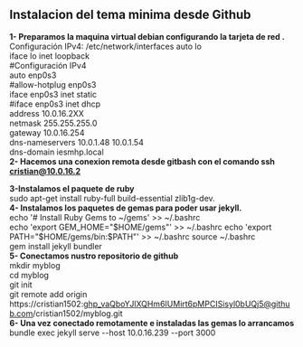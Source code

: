 ## Instalacion del tema minima desde Github 
**1- Preparamos la maquina virtual debian configurando la tarjeta de red .**  
Configuración IPv4: /etc/network/interfaces 
auto lo  
iface lo inet loopback  
#Configuración IPv4  
auto enp0s3  
#allow-hotplug enp0s3  
iface enp0s3 inet static  
#iface enp0s3 inet dhcp  
address 10.0.16.2XX  
netmask 255.255.255.0  
gateway 10.0.16.254  
dns-nameservers 10.0.1.48 10.0.1.54  
dns-domain iesmhp.local  
**2- Hacemos una conexion remota desde gitbash con el comando ssh cristian@10.0.16.2** 

**3-Instalamos el paquete de ruby**  
sudo apt-get install ruby-full build-essential zlib1g-dev.  
**4- Instalamos los paquetes de gemas para poder usar jekyll.**  
echo '# Install Ruby Gems to ~/gems' >> ~/.bashrc  
echo 'export GEM_HOME="$HOME/gems"' >> ~/.bashrc  
echo 'export PATH="$HOME/gems/bin:$PATH"' >> ~/.bashrc
source ~/.bashrc  
gem install jekyll bundler  
**5- Conectamos nustro repositorio de github**  
mkdir myblog  
cd myblog  
git init  
git remote add origin https://cristian1502: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@github.com/cristian1502/myblog.git  
**6- Una vez conectado remotamente e instaladas las gemas lo arrancamos**  
bundle exec jekyll serve --host 10.0.16.239 --port 3000
